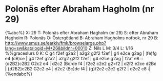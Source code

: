 # Polonäs efter Abraham Hagholm (nr 29)

{%abc%}
X: 29
T: Polonäs efter Abraham Hagholm (nr 29)
S: efter Abraham Hagholm
R: Polonäs
O: Östergötland
B: Abraham Hagholms notbok, nr 29
B: http://www.smus.se/earkiv/fmk/browselarge.php?lang=sw&katalogid=M+26&bildnr=00010
Z: Nils L
M: 3/4
L: 1/16
%%graceslurs 0
K: C
g4 f2ef g2a2 | a2g2 g2f2 f2ef | g4 e2ce g2ag | (fe)fg e4 (cB)ce |
g4 f2ef g2a2 | a2g2 g2f2 f2ef | g4 e2ce g2ag | f2af e8 ::
{d2B2}c2B2 G2c2 e4 | d2c2 (Bc)de f4 | f2e2 c2e2 g2>f2 | d2f2 e2ce d2Bd |
{d2B2}c2B2 G2c2 e4 | d2c2 (Bc)de f4 | {g}f2e2 c2e2 g2f2 | d2e2 c8 :|
{%endabc%}
